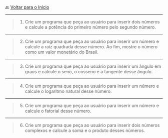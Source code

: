 🔙 [Voltar para o Início](https://github.com/4L1C3-R4BB1T/desenvolvimento-web "Voltar para o Início")

---

> 1. Crie um programa que peça ao usuário para inserir dois números e calcule a potência do primeiro número pelo segundo número.
 
---

> 2. Crie um programa que peça ao usuário para inserir um número e calcule a raiz quadrada desse número. Ao fim, mostre o número como um valor monetário do Brasil.

---

> 3. Crie um programa que peça ao usuário para inserir um ângulo em graus e calcule o seno, o cosseno e a tangente desse ângulo.

---

> 4. Crie um programa que peça ao usuário para inserir um número e calcule o logaritmo natural desse número.

--- 

> 5. Crie um programa que peça ao usuário para inserir um número e calcule o fatorial desse número.

---

> 6. Crie um programa que peça ao usuário para inserir dois números complexos e calcule a soma e o produto desses números.
